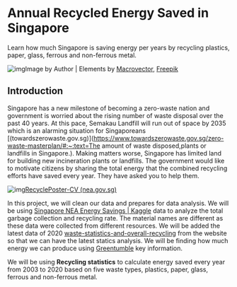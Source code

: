 # Annual Recycled Energy Saved in Singapore

Learn how much Singapore is saving energy per years by recycling plastics, paper, glass, ferrous and non-ferrous metal.

![img](https://cdn-images-1.medium.com/max/1200/1*pPftZq64VshXiRY-KqozyQ.jpeg)Image by Author | Elements by [Macrovector](https://www.freepik.com/macrovector), [Freepik](https://www.freepik.com/freepik)

## Introduction

Singapore has a new milestone of becoming a zero-waste nation and government is worried about the rising number of waste disposal over the past 40 years. At this pace, Semakau Landfill will run out of space by 2035 which is an alarming situation for Singaporeans [(towardszerowaste.gov.sg)](https://www.towardszerowaste.gov.sg/zero-waste-masterplan/#:~:text=The amount of waste disposed,plants or landfills in Singapore.). Making matters worse, Singapore has limited land for building new incineration plants or landfills. The government would like to motivate citizens by sharing the total energy that the combined recycling efforts have saved every year. They have asked you to help them.

![img](https://cdn-images-1.medium.com/max/800/1*Wqc7Wkhgqf9Ss7k2ne5rgA.jpeg)[RecyclePoster-CV (nea.gov.sg)](https://www.nea.gov.sg/docs/default-source/our-services/3r-poster.pdf)

In this project, we will clean our data and prepares for data analysis. We will be using [Singapore NEA Energy Savings | Kaggle](https://www.kaggle.com/eminbasturk/singapore-nea-energy-savings) data to analyze the total garbage collection and recycling rate. The material names are different as these data were collected from different resources. We will be added the latest data of 2020 [waste-statistics-and-overall-recycling](https://www.nea.gov.sg/our-services/waste-management/waste-statistics-and-overall-recycling) from the website so that we can have the latest statics analysis. We will be finding how much energy we can produce using [Greentumble](https://greentumble.com/how-does-recycling-save-energy/) key information.

We will be using **Recycling statistics** to calculate energy saved every year from 2003 to 2020 based on five waste types, plastics, paper, glass, ferrous and non-ferrous metal.
